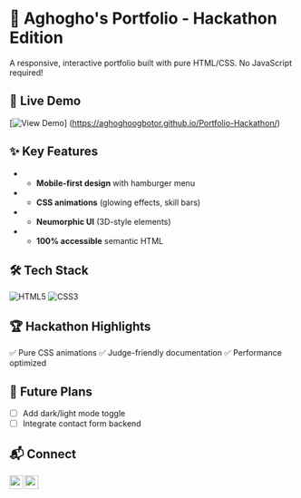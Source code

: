 # 🌟 Aghogho's Portfolio - Hackathon Edition 
A responsive, interactive portfolio built with pure HTML/CSS. No JavaScript required! 

## 🚀 Live Demo 
[![View Demo](https://img.shields.io/badge/View-Live_Demo-green)]
(https://aghoghoogbotor.github.io/Portfolio-Hackathon/) 

## ✨ Key Features 
- - **Mobile-first design** with hamburger menu
- - **CSS animations** (glowing effects, skill bars)
- - **Neumorphic UI** (3D-style elements)
- - **100% accessible** semantic HTML
    
## 🛠 Tech Stack 
<p align="left"> 
  <img src="https://img.shields.io/badge/HTML5-E34F26?logo=html5&logoColor=white" alt="HTML5"> 
  <img src="https://img.shields.io/badge/CSS3-1572B6?logo=css3&logoColor=white" alt="CSS3"> 
</p> 


## 🏆 Hackathon Highlights 
✅ Pure CSS animations 
✅ Judge-friendly documentation 
✅ Performance optimized 

## 🔮 Future Plans 
- [ ] Add dark/light mode toggle
- [ ] Integrate contact form backend

## 📬 Connect 
<a href="https://www.linkedin.com/in/aghogho-ogbotor-a5a62b224?utm_source=share&utm_campaign=share_via&utm_content=profile&utm_medium=ios_app"> 
  <img align="left" width="24px" src="https://cdn-icons-png.flaticon.com/512/733/733561.png" > 
</a> 
<a href="https://twitter.com/sylvi_bae?s=21"> 
  <img align="left" width="24px" src="https://cdn-icons-png.flaticon.com/512/733/733579.png"> 
</a> 
  

